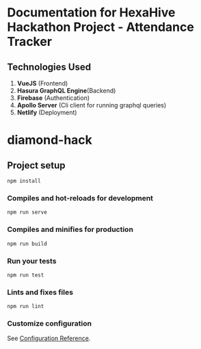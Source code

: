 # Documentation for HexaHive Hackathon Project - Attendance Tracker

## Technologies Used
1. **VueJS** (Frontend)
2. **Hasura GraphQL Engine**(Backend)
3. **Firebase** (Authentication)
4. **Apollo Server** (Cli client for running graphql queries)
5. **Netlify** (Deployment)


# diamond-hack

## Project setup
```
npm install
```

### Compiles and hot-reloads for development
```
npm run serve
```

### Compiles and minifies for production
```
npm run build
```

### Run your tests
```
npm run test
```

### Lints and fixes files
```
npm run lint
```

### Customize configuration
See [Configuration Reference](https://cli.vuejs.org/config/).
